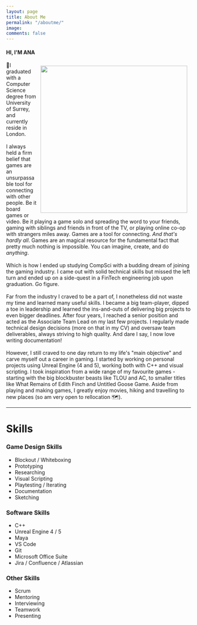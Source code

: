 ```yaml
---
layout: page
title: About Me
permalink: "/aboutme/"
image: 
comments: false
---
```


#### HI, I'M ANA

<div class="col-sm-12 row justify-content-between">
    <div>
        <img class="rounded-image" style="float: right; margin: 10px;" width="400" src="{{site.baseurl}}/assets/images/profile-pic-small.png">  
        <span class="pb-0" style="text-align: justify;">📌I graduated with a Computer Science degree from University of Surrey, and currently reside in London.
            <br><br>I always held a firm belief that games are an unsurpassable tool for connecting with other people. Be it board games or video. Be it playing a game solo and spreading the word to your friends, gaming with siblings and friends in front of the TV, or playing online co-op with strangers miles away. Games are a tool for connecting. <i>And that's hardly all</i>. Games are an magical resource for the fundamental fact that pretty much nothing is impossible. You can imagine, create, and do <i>anything</i>. 
            <br><br>Which is how I ended up studying CompSci with a budding dream of joining the gaming industry. I came out with solid technical skills but missed the left turn and ended up on a side-quest in a FinTech engineering job upon graduation. Go figure.
            <br><br>Far from the industry I craved to be a part of, I nonetheless did not waste my time and learned many useful skills. I became a big team-player, dipped a toe in leadership and learned the ins-and-outs of delivering big projects to even bigger deadlines. After four years, I reached a senior position and acted as the Associate Team Lead on my last few projects. I regularly made technical design decisions (more on that in my CV) and oversaw team deliverables, always striving to high quality. And dare I say, I now love writing documentation!
            <br><br>However, I still craved to one day return to my life's "main objective" and carve myself out a career in gaming. I started by working on personal projects using Unreal Engine (4 and 5), working both with C++ and visual scripting. I took inspiration from a wide range of my favourite games - starting with the big blockbuster beasts like TLOU and AC, to smaller titles like What Remains of Edith Finch and Untitled Goose Game. Aside from playing and making games, I greatly enjoy movies, hiking and travelling to new places (so am very open to rellocation 🗺️).
        </span>    
    </div>
</div>

***

# Skills
<div class="row justify-content-between">
    <div class="col-md-4">
        <h3>Game Design Skills</h3>
        <ul>
            <li>Blockout / Whiteboxing</li>
            <li>Prototyping</li>
            <li>Researching</li>
            <li>Visual Scripting</li>
            <li>Playtesting / Iterating</li>
            <li>Documentation</li>
            <li>Sketching</li>
        </ul>
    </div>
    <div class="col-md-4">
        <h3>Software Skills</h3>
        <ul>
            <li>C++</li>
            <li>Unreal Engine 4 / 5</li>
            <li>Maya</li>
            <li>VS Code</li>
            <li>Git</li>
            <li>Microsoft Office Suite</li>
            <li>Jira / Confluence / Atlassian</li>
        </ul>
    </div>
    <div class="col-md-4">
        <h3>Other Skills</h3>
        <ul>
            <li>Scrum</li>
            <li>Mentoring</li>
            <li>Interviewing</li>
            <li>Teamwork</li>
            <li>Presenting</li>
        </ul>
    </div>
</div>